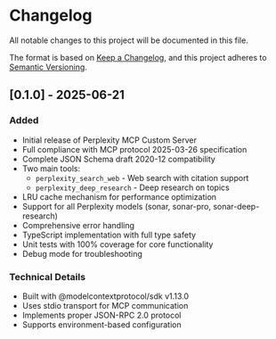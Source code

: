 # Changelog

All notable changes to this project will be documented in this file.

The format is based on [Keep a Changelog](https://keepachangelog.com/en/1.0.0/),
and this project adheres to [Semantic Versioning](https://semver.org/spec/v2.0.0.html).

## [0.1.0] - 2025-06-21

### Added
- Initial release of Perplexity MCP Custom Server
- Full compliance with MCP protocol 2025-03-26 specification
- Complete JSON Schema draft 2020-12 compatibility
- Two main tools:
  - `perplexity_search_web` - Web search with citation support
  - `perplexity_deep_research` - Deep research on topics
- LRU cache mechanism for performance optimization
- Support for all Perplexity models (sonar, sonar-pro, sonar-deep-research)
- Comprehensive error handling
- TypeScript implementation with full type safety
- Unit tests with 100% coverage for core functionality
- Debug mode for troubleshooting

### Technical Details
- Built with @modelcontextprotocol/sdk v1.13.0
- Uses stdio transport for MCP communication
- Implements proper JSON-RPC 2.0 protocol
- Supports environment-based configuration